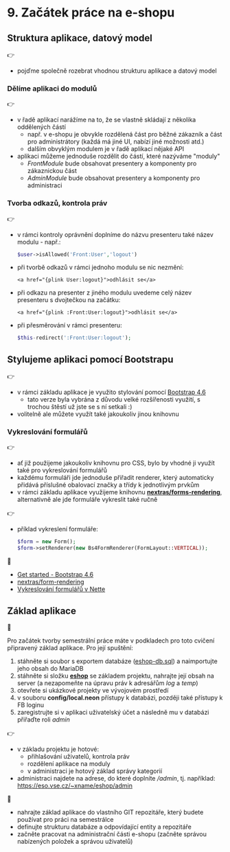 # 9. Začátek práce na e-shopu  

## Struktura aplikace, datový model
:point_right:
- pojďme společně rozebrat vhodnou strukturu aplikace a datový model    

### Dělíme aplikaci do modulů
:point_right:
- v řadě aplikací narážíme na to, že se vlastně skládají z několika oddělených částí
  - např. v e-shopu je obvykle rozdělená část pro běžné zákazník a část pro administrátory (každá má jiné UI, nabízí jiné možnosti atd.)
  - dalším obvyklým modulem je v řadě aplikací nějaké API
- aplikaci můžeme jednoduše rozdělit do částí, které nazýváme "moduly"
  - *FrontModule* bude obsahovat presentery a komponenty pro zákaznickou část
  - *AdminModule* bude obsahovat presentery a komponenty pro administraci 
  
### Tvorba odkazů, kontrola práv
:point_right:
- v rámci kontroly oprávnění doplníme do názvu presenteru také název modulu - např.:
  ```php
  $user->isAllowed('Front:User','logout')
  ```
- při tvorbě odkazů v rámci jednoho modulu se nic nezmění:
  ```latte
  <a href="{plink User:logout}">odhlásit se</a>
  ```
- při odkazu na presenter z jiného modulu uvedeme celý název presenteru s dvojtečkou na začátku:
  ```latte
  <a href="{plink :Front:User:logout}">odhlásit se</a>
  ```
- při přesměrování v rámci presenteru:
  ```php
  $this-redirect(':Front:User:logout');
  ``` 

## Stylujeme aplikaci pomocí Bootstrapu
:point_right:
- v rámci základu aplikace je využito stylování pomocí [Bootstrap 4.6](https://getbootstrap.com/docs/4.6/)
  - tato verze byla vybrána z důvodu velké rozšířenosti využití, s trochou štěstí už jste se s ní setkali :)
- volitelně ale můžete využít také jakoukoliv jinou knihovnu

### Vykreslování formulářů  
:point_right:
- ať již použijeme jakoukoliv knihovnu pro CSS, bylo by vhodné ji využít také pro vykreslování formulářů
- každému formuláři jde jednoduše přiřadit renderer, který automaticky přidává příslušné obalovací značky a třídy k jednotlivým prvkům
- v rámci základu aplikace využijeme knihovnu **[nextras/forms-rendering](https://github.com/nextras/forms-rendering)**, alternativně ale jde formuláře vykreslit také ručně

:point_right:
- příklad vykreslení formuláře:
  ```php
  $form = new Form();
  $form->setRenderer(new Bs4FormRenderer(FormLayout::VERTICAL));
  ```
  
:blue_book:
- [Get started - Bootstrap 4.6](https://getbootstrap.com/docs/4.6/)
- [nextras/form-rendering](https://github.com/nextras/forms-rendering)
- [Vykreslování formulářů v Nette](https://doc.nette.org/cs/3.1/form-rendering)  


## Základ aplikace

:mega:

Pro začátek tvorby semestrální práce máte v podkladech pro toto cvičení připravený základ aplikace. Pro její spuštění:
1. stáhněte si soubor s exportem databáze ([eshop-db.sql](./eshop-db.sql)) a naimportujte jeho obsah do MariaDB
2. stáhněte si složku **[eshop](./eshop)** se základem projektu, nahrajte její obsah na server (a nezapomeňte na úpravu práv k adresářům *log* a *temp*)
3. otevřete si ukázkové projekty ve vývojovém prostředí
4. v souboru **config/local.neon** přístupy k databázi, později také přístupy k FB loginu
5. zaregistrujte si v aplikaci uživatelský účet a následně mu v databázi přiřaďte roli *admin*

:point_right:
- v základu projektu je hotové:
   - přihlašování uživatelů, kontrola práv
   - rozdělení aplikace na moduly
   - v administraci je hotový základ správy kategorií
- administraci najdete na adrese, do které doplníte */admin*, tj. například: https://eso.vse.cz/~xname/eshop/admin

:mega:
- nahrajte základ aplikace do vlastního GIT repozitáře, který budete používat pro práci na semestrálce
- definujte strukturu databáze a odpovídající entity a repozitáře
- začněte pracovat na administrační části e-shopu (začněte správou nabízených položek a správou uživatelů)